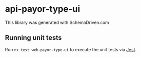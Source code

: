 
# api-payor-type-ui

This library was generated with SchemaDriven.com

## Running unit tests

Run `nx test web-payor-type-ui` to execute the unit tests via [Jest](https://jestjs.io).

